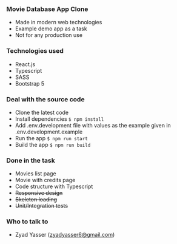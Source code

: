 ### Movie Database App Clone

- Made in modern web technologies
- Example demo app as a task
- Not for any production use

### Technologies used
- React.js
- Typescript
- SASS
- Bootstrap 5

### Deal with the source code
- Clone the latest code
- Install dependencies `$ npm install`
- Add .env.development file with values as the example given in .env.development.example
- Run the app `$ npm run start`
- Build the app `$ npm run build`

### Done in the task
- Movies list page
- Movie with credits page
- Code structure with Typescript
- ~~Responsive design~~ 
- ~~Skeleton loading~~ 
- ~~Unit/Integration tests~~ 

### Who to talk to
- Zyad Yasser (zyadyasser6@gmail.com)